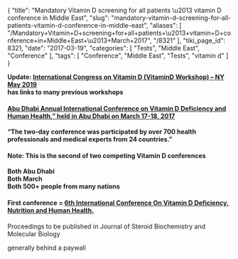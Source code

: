 {
    "title": "Mandatory Vitamin D screening for all patients \u2013 vitamin D conference in Middle East",
    "slug": "mandatory-vitamin-d-screening-for-all-patients-vitamin-d-conference-in-middle-east",
    "aliases": [
        "/Mandatory+Vitamin+D+screening+for+all+patients+\u2013+vitamin+D+conference+in+Middle+East+\u2013+March+2017",
        "/8321"
    ],
    "tiki_page_id": 8321,
    "date": "2017-03-19",
    "categories": [
        "Tests",
        "Middle East",
        "Conference"
    ],
    "tags": [
        "Conference",
        "Middle East",
        "Tests",
        "vitamin d"
    ]
}


**Update: [International Congress on Vitamin D (VitaminD Workshop) – NY May 2019](/posts/international-congress-on-vitamin-d-vitamind-workshop-ny)   
has links to many previous workshops** 

#### [Abu Dhabi Annual International Conference on Vitamin D Deficiency and Human Health,” held in Abu Dhabi on March 17-18, 2017](http://gulftoday.ae/portal/2442e97b-f429-48e8-b22d-008c1edfa910.aspx)

 **“The two-day conference was participated by over 700 health professionals and medical experts from 24 countries.”** 

#### Note: This is the second of two competing Vitamin D conferences

 **Both Abu Dhabi  
Both March  
Both 500+ people from many nations** 

#### First conference = [6th International Conference On Vitamin D Deficiency, Nutrition and Human Health.](http://www.vitamindinternational.com/)

Proceedings to be published in Journal of Steroid Biochemistry and Molecular Biology

generally behind a paywall